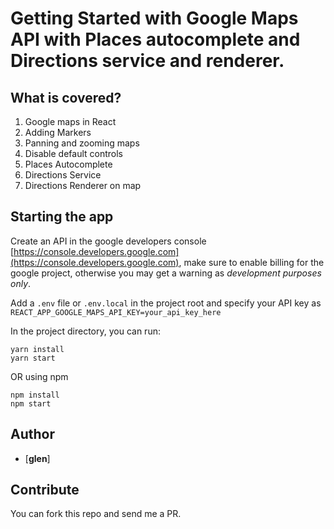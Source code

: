 # Getting Started with Google Maps API with Places autocomplete and Directions service and renderer.

## What is covered?

1. Google maps in React
2. Adding Markers
3. Panning and zooming maps
4. Disable default controls
5. Places Autocomplete
6. Directions Service
7. Directions Renderer on map


## Starting the app

Create an API in the google developers console [https://console.developers.google.com](https://console.developers.google.com), make sure to enable billing for the google project, otherwise you may get a warning as _development purposes only_.

Add a `.env` file or `.env.local` in the project root and specify your API key as `REACT_APP_GOOGLE_MAPS_API_KEY=your_api_key_here`

In the project directory, you can run:

```
yarn install
yarn start
```

OR using npm

```
npm install
npm start
```

## Author

- [**glen**]

## Contribute

You can fork this repo and send me a PR.
